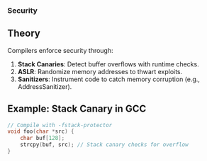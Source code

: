 ### Security 

## Theory
Compilers enforce security through:
1. **Stack Canaries**: Detect buffer overflows with runtime checks.
2. **ASLR**: Randomize memory addresses to thwart exploits.
3. **Sanitizers**: Instrument code to catch memory corruption (e.g., AddressSanitizer).

## Example: Stack Canary in GCC
```c
// Compile with -fstack-protector
void foo(char *src) {
    char buf[128];
    strcpy(buf, src); // Stack canary checks for overflow
}
```